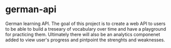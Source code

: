 # german-api
German learning API. The goal of this project is to create a web API to users to be able to build a treseary of vocabulary over time and have a playground for practicing them. 
Ultimately there will also be an analytics componenet added to view user's progress and pintpoint the strenghts and weaknesses. 

